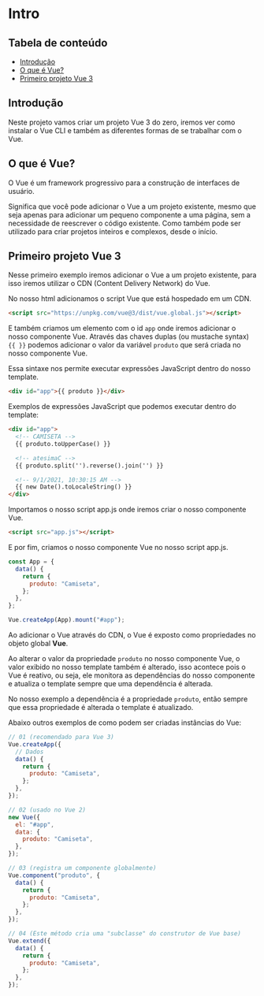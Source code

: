 # Intro

## Tabela de conteúdo

- [Introdução](#introdução)
- [O que é Vue?](#o-que-é-vue)
- [Primeiro projeto Vue 3](#primeiro-projeto-vue-3)

## Introdução

Neste projeto vamos criar um projeto Vue 3 do zero, iremos ver como instalar o Vue CLI e também as diferentes formas de se trabalhar com o Vue.

## O que é Vue?

O Vue é um framework progressivo para a construção de interfaces de usuário.

Significa que você pode adicionar o Vue a um projeto existente, mesmo que seja apenas para adicionar um pequeno componente a uma página, sem a necessidade de reescrever o código existente. Como também pode ser utilizado para criar projetos inteiros e complexos, desde o início.

## Primeiro projeto Vue 3

Nesse primeiro exemplo iremos adicionar o Vue a um projeto existente, para isso iremos utilizar o CDN (Content Delivery Network) do Vue.

No nosso html adicionamos o script Vue que está hospedado em um CDN.

```html
<script src="https://unpkg.com/vue@3/dist/vue.global.js"></script>
```

E também criamos um elemento com o id `app` onde iremos adicionar o nosso componente Vue.
Através das chaves duplas (ou mustache syntax) `{{ }}` podemos adicionar o valor da variável `produto` que será criada no nosso componente Vue.

Essa sintaxe nos permite executar expressões JavaScript dentro do nosso template.

```html
<div id="app">{{ produto }}</div>
```

Exemplos de expressões JavaScript que podemos executar dentro do template:

```html
<div id="app">
  <!-- CAMISETA -->
  {{ produto.toUpperCase() }}

  <!-- atesimaC -->
  {{ produto.split('').reverse().join('') }}

  <!-- 9/1/2021, 10:30:15 AM -->
  {{ new Date().toLocaleString() }}
</div>
```

Importamos o nosso script app.js onde iremos criar o nosso componente Vue.

```html
<script src="app.js"></script>
```

E por fim, criamos o nosso componente Vue no nosso script app.js.

```javascript
const App = {
  data() {
    return {
      produto: "Camiseta",
    };
  },
};

Vue.createApp(App).mount("#app");
```

Ao adicionar o Vue através do CDN, o Vue é exposto como propriedades no objeto global **Vue**.

Ao alterar o valor da propriedade `produto` no nosso componente Vue, o valor exibido no nosso template também é alterado, isso acontece pois o Vue é reativo, ou seja, ele monitora as dependências do nosso componente e atualiza o template sempre que uma dependência é alterada.

No nosso exemplo a dependência é a propriedade `produto`, então sempre que essa propriedade é alterada o template é atualizado.

Abaixo outros exemplos de como podem ser criadas instâncias do Vue:

```javascript
// 01 (recomendado para Vue 3)
Vue.createApp({
  // Dados
  data() {
    return {
      produto: "Camiseta",
    };
  },
});

// 02 (usado no Vue 2)
new Vue({
  el: "#app",
  data: {
    produto: "Camiseta",
  },
});

// 03 (registra um componente globalmente)
Vue.component("produto", {
  data() {
    return {
      produto: "Camiseta",
    };
  },
});

// 04 (Este método cria uma "subclasse" do construtor de Vue base)
Vue.extend({
  data() {
    return {
      produto: "Camiseta",
    };
  },
});
```

